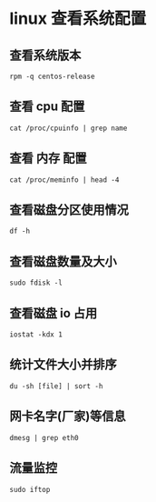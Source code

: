 # linux 查看系统配置

## 查看系统版本
```shell
rpm -q centos-release
```

## 查看 cpu 配置
```shell
cat /proc/cpuinfo | grep name
```

## 查看 内存 配置
```shell
cat /proc/meminfo | head -4
```

## 查看磁盘分区使用情况
```shell
df -h
```

## 查看磁盘数量及大小
```shell
sudo fdisk -l
```

## 查看磁盘 io 占用
```shell
iostat -kdx 1
```

## 统计文件大小并排序
```shell
du -sh [file] | sort -h
```

## 网卡名字(厂家)等信息
```shell
dmesg | grep eth0
```

## 流量监控
```shell
sudo iftop
```
